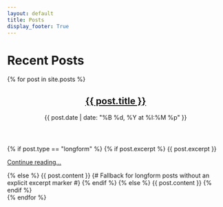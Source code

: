 ```yaml
---
layout: default
title: Posts
display_footer: True
---
```


<h1>Recent Posts</h1>

<div class="microblog-feed">
  {% for post in site.posts %}
    <article class="microblog-post">
      <header>
        <h2><a href="{{ post.url | relative_url }}" class="microblog-linkout">{{ post.title }}</a></h2>
        <time datetime="{{ post.date | date_to_xmlschema }}">
          {{ post.date | date: "%B %d, %Y at %I:%M %p" }}
        </time>
      </header>
      <div class="microblog-content">
        {% if post.type == "longform" %}
          {% if post.excerpt %}
            {{ post.excerpt }}
            <p><a href="{{ post.url | relative_url }}">Continue reading...</a></p>
          {% else %}
            {{ post.content }} {# Fallback for longform posts without an explicit excerpt marker #}
          {% endif %}
        {% else %}
          {{ post.content }} 
        {% endif %}
      </div>
    </article>
  {% endfor %}
</div>